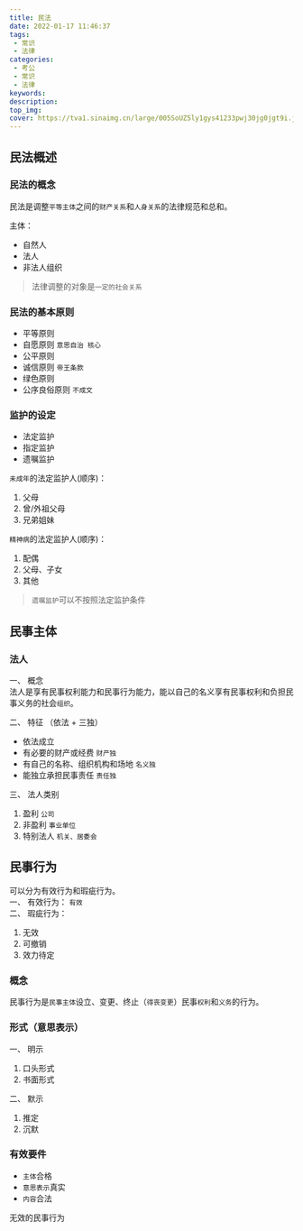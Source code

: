 ```yaml
---
title: 民法
date: 2022-01-17 11:46:37
tags:
 - 常识
 - 法律
categories:
 - 考公
 - 常识
 - 法律
keywords:
description:
top_img:
cover: https://tva1.sinaimg.cn/large/005SoUZ5ly1gys41233pwj30jg0jgt9i.jpg
---
```


## 民法概述

### 民法的概念

民法是调整`平等主体`之间的`财产关系`和`人身关系`的法律规范和总和。

主体：
* 自然人
* 法人
* 非法人组织

> 法律调整的对象是`一定的社会关系`

### 民法的基本原则

* 平等原则
* 自愿原则 `意思自治 核心`
* 公平原则
* 诚信原则 `帝王条款`
* 绿色原则
* 公序良俗原则 `不成文`

### 监护的设定

* 法定监护
* 指定监护
* 遗嘱监护

`未成年`的法定监护人(顺序)：  
1. 父母
2. 曾/外祖父母
3. 兄弟姐妹

`精神病`的法定监护人(顺序)：  
1. 配偶
2. 父母、子女
3. 其他

> `遗嘱监护`可以不按照法定监护条件

## 民事主体

### 法人

一、 概念  
法人是享有民事权利能力和民事行为能力，能以自己的名义享有民事权利和负担民事义务的社会`组织`。

二、 特征  （依法 + 三独）
* 依法成立
* 有必要的财产或经费 `财产独`
* 有自己的名称、组织机构和场地 `名义独`
* 能独立承担民事责任 `责任独`

三、 法人类别  
1. 盈利 `公司`
2. 非盈利 `事业单位`
3. 特别法人 `机关、居委会`

## 民事行为
可以分为有效行为和瑕疵行为。  
一、 有效行为： `有效`  
二、 瑕疵行为：
1. 无效
2. 可撤销
3. 效力待定

### 概念
民事行为是`民事主体`设立、变更、终止（`得丧变更`）民事`权利`和`义务`的行为。

### 形式（意思表示）
一、 明示
1. 口头形式
2. 书面形式

二、 默示
1. 推定
2. 沉默

### 有效要件
* `主体`合格
* `意思表示`真实
* `内容`合法

无效的民事行为
